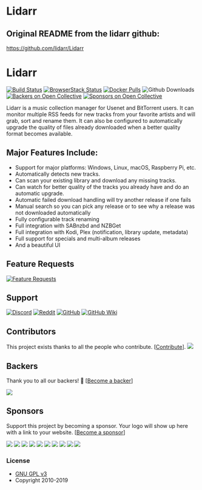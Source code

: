 # Lidarr

## Original README from the lidarr github:

https://github.com/lidarr/Lidarr

# Lidarr

[![Build Status](https://dev.azure.com/Lidarr/Lidarr/_apis/build/status/lidarr.Lidarr?branchName=develop)](https://dev.azure.com/Lidarr/Lidarr/_build/latest?definitionId=1&branchName=develop)
[![BrowserStack Status](https://automate.browserstack.com/badge.svg?badge_key=Z1I4SVZOMitOdENIMHpkMlN3djJiRVJkTzBpdUJ5Q2ZtWVhnYTFvYS9qcz0tLTM5THJZRkVCZlk0blp5cXFBK1BDYWc9PQ==--67f41b00af03ab78148d3d711f22ca42ab348a52)](https://automate.browserstack.com/public-build/Z1I4SVZOMitOdENIMHpkMlN3djJiRVJkTzBpdUJ5Q2ZtWVhnYTFvYS9qcz0tLTM5THJZRkVCZlk0blp5cXFBK1BDYWc9PQ==--67f41b00af03ab78148d3d711f22ca42ab348a52)
[![Docker Pulls](https://img.shields.io/docker/pulls/linuxserver/lidarr.svg)](https://github.com/lidarr/Lidarr/wiki/Docker)
![Github Downloads](https://img.shields.io/github/downloads/lidarr/lidarr/total.svg)
[![Backers on Open Collective](https://opencollective.com/lidarr/backers/badge.svg)](#backers) [![Sponsors on Open Collective](https://opencollective.com/lidarr/sponsors/badge.svg)](#sponsors)

Lidarr is a music collection manager for Usenet and BitTorrent users. It can monitor multiple RSS feeds for new tracks from your favorite artists and will grab, sort and rename them. It can also be configured to automatically upgrade the quality of files already downloaded when a better quality format becomes available.

## Major Features Include:

- Support for major platforms: Windows, Linux, macOS, Raspberry Pi, etc.
- Automatically detects new tracks.
- Can scan your existing library and download any missing tracks.
- Can watch for better quality of the tracks you already have and do an automatic upgrade.
- Automatic failed download handling will try another release if one fails
- Manual search so you can pick any release or to see why a release was not downloaded automatically
- Fully configurable track renaming
- Full integration with SABnzbd and NZBGet
- Full integration with Kodi, Plex (notification, library update, metadata)
- Full support for specials and multi-album releases
- And a beautiful UI

## Feature Requests

[![Feature Requests](http://feathub.com/lidarr/Lidarr?format=svg)](http://feathub.com/lidarr/Lidarr)

## Support

[![Discord](https://img.shields.io/badge/discord-chat-7289DA.svg?maxAge=60)](https://discord.gg/8Y7rDc9)
[![Reddit](https://img.shields.io/badge/reddit-discussion-FF4500.svg?maxAge=60)](https://www.reddit.com/r/lidarr)
[![GitHub](https://img.shields.io/badge/github-issues-red.svg?maxAge=60)](https://github.com/Lidarr/Lidarr/issues)
[![GitHub Wiki](https://img.shields.io/badge/github-wiki-181717.svg?maxAge=60)](https://github.com/Lidarr/Lidarr/wiki)

## Contributors

This project exists thanks to all the people who contribute. [[Contribute](CONTRIBUTING.md)].
<a href="https://github.com/lidarr/Lidarr/graphs/contributors"><img src="https://opencollective.com/lidarr/contributors.svg?width=890&button=false" /></a>

## Backers

Thank you to all our backers! 🙏 [[Become a backer](https://opencollective.com/lidarr#backer)]

<a href="https://opencollective.com/lidarr#backers" target="_blank"><img src="https://opencollective.com/lidarr/backers.svg?width=890"></a>

## Sponsors

Support this project by becoming a sponsor. Your logo will show up here with a link to your website. [[Become a sponsor](https://opencollective.com/lidarr#sponsor)]

<a href="https://opencollective.com/lidarr/sponsor/0/website" target="_blank"><img src="https://opencollective.com/lidarr/sponsor/0/avatar.svg"></a>
<a href="https://opencollective.com/lidarr/sponsor/1/website" target="_blank"><img src="https://opencollective.com/lidarr/sponsor/1/avatar.svg"></a>
<a href="https://opencollective.com/lidarr/sponsor/2/website" target="_blank"><img src="https://opencollective.com/lidarr/sponsor/2/avatar.svg"></a>
<a href="https://opencollective.com/lidarr/sponsor/3/website" target="_blank"><img src="https://opencollective.com/lidarr/sponsor/3/avatar.svg"></a>
<a href="https://opencollective.com/lidarr/sponsor/4/website" target="_blank"><img src="https://opencollective.com/lidarr/sponsor/4/avatar.svg"></a>
<a href="https://opencollective.com/lidarr/sponsor/5/website" target="_blank"><img src="https://opencollective.com/lidarr/sponsor/5/avatar.svg"></a>
<a href="https://opencollective.com/lidarr/sponsor/6/website" target="_blank"><img src="https://opencollective.com/lidarr/sponsor/6/avatar.svg"></a>
<a href="https://opencollective.com/lidarr/sponsor/7/website" target="_blank"><img src="https://opencollective.com/lidarr/sponsor/7/avatar.svg"></a>
<a href="https://opencollective.com/lidarr/sponsor/8/website" target="_blank"><img src="https://opencollective.com/lidarr/sponsor/8/avatar.svg"></a>
<a href="https://opencollective.com/lidarr/sponsor/9/website" target="_blank"><img src="https://opencollective.com/lidarr/sponsor/9/avatar.svg"></a>

### License

- [GNU GPL v3](http://www.gnu.org/licenses/gpl.html)
- Copyright 2010-2019
